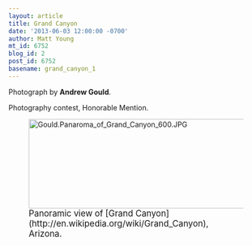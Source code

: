 ```yaml
---
layout: article
title: Grand Canyon
date: '2013-06-03 12:00:00 -0700'
author: Matt Young
mt_id: 6752
blog_id: 2
post_id: 6752
basename: grand_canyon_1
---
```

Photograph by **Andrew Gould**.

Photography contest, Honorable Mention.

<figure>
<img src="/PT/uploads/2013/Gould.Panaroma_of_Grand_Canyon_600.JPG" alt="Gould.Panaroma_of_Grand_Canyon_600.JPG" width="600" height="176" />
<figcaption markdown="span">
<big>Panoramic view of [Grand Canyon](http://en.wikipedia.org/wiki/Grand_Canyon), Arizona.</big>

</figcaption>
</figure>
